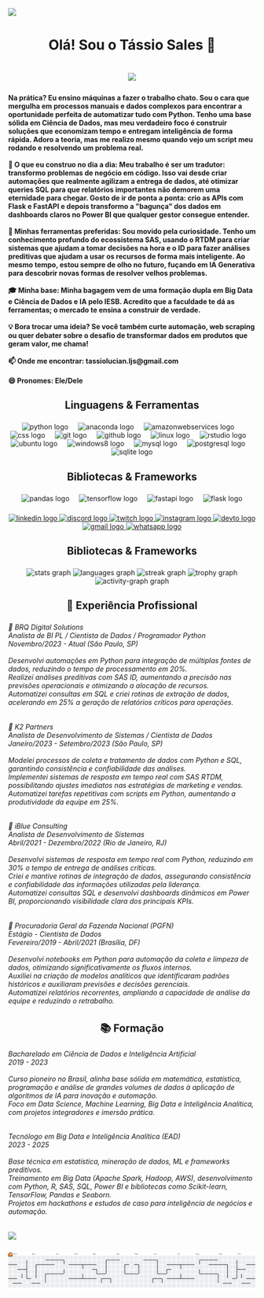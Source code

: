 <div>
  <img style="100%" src="https://capsule-render.vercel.app/api?type=waving&height=100&section=header&reversal=false&fontSize=70&fontColor=FFFFFF&fontAlign=50&fontAlignY=50&stroke=-&descSize=20&descAlign=50&descAlignY=50&theme=cobalt"  />
</div>

###

<h1 align="center">Olá! Sou o Tássio Sales 👋</h1>

###

<br clear="both">

<div align="center">
  <img height="210" src="https://media4.giphy.com/media/v1.Y2lkPTc5MGI3NjExc3duMnlxcGluMWYwZG1mZTQxdXFkcnJydDZnandhaTlrZ3J4YTF4OCZlcD12MV9pbnRlcm5hbF9naWZfYnlfaWQmY3Q9Zw/GghGKaZ8JeHJx0apQC/giphy.gif"  />
</div>

###

<h4 align="left">Na prática? Eu ensino máquinas a fazer o trabalho chato. Sou o cara que mergulha em processos manuais e dados complexos para encontrar a oportunidade perfeita de automatizar tudo com Python. Tenho uma base sólida em Ciência de Dados, mas meu verdadeiro foco é construir soluções que economizam tempo e entregam inteligência de forma rápida. Adoro a teoria, mas me realizo mesmo quando vejo um script meu rodando e resolvendo um problema real.<br><br>🔭 O que eu construo no dia a dia: Meu trabalho é ser um tradutor: transformo problemas de negócio em código. Isso vai desde criar automações que realmente agilizam a entrega de dados, até otimizar queries SQL para que relatórios importantes não demorem uma eternidade para chegar. Gosto de ir de ponta a ponta: crio as APIs com Flask e FastAPI e depois transformo a "bagunça" dos dados em dashboards claros no Power BI que qualquer gestor consegue entender.<br><br>🧠 Minhas ferramentas preferidas: Sou movido pela curiosidade. Tenho um conhecimento profundo do ecossistema SAS, usando o RTDM para criar sistemas que ajudam a tomar decisões na hora e o ID para fazer análises preditivas que ajudam a usar os recursos de forma mais inteligente. Ao mesmo tempo, estou sempre de olho no futuro, fuçando em IA Generativa para descobrir novas formas de resolver velhos problemas.<br><br>🎓 Minha base: Minha bagagem vem de uma formação dupla em Big Data e Ciência de Dados e IA pelo IESB. Acredito que a faculdade te dá as ferramentas; o mercado te ensina a construir de verdade.<br><br>💡 Bora trocar uma ideia? Se você também curte automação, web scraping ou quer debater sobre o desafio de transformar dados em produtos que geram valor, me chama!<br><br>📫 Onde me encontrar: tassiolucian.ljs@gmail.com<br><br>😄 Pronomes: Ele/Dele</h4>

###

<h2 align="center">Linguagens & Ferramentas</h2>

###

<div align="center">
  <img src="https://cdn.jsdelivr.net/gh/devicons/devicon/icons/python/python-original.svg" height="60" alt="python logo"  />
  <img width="12" />
  <img src="https://cdn.jsdelivr.net/gh/devicons/devicon/icons/anaconda/anaconda-original.svg" height="60" alt="anaconda logo"  />
  <img width="12" />
  <img src="https://cdn.jsdelivr.net/gh/devicons/devicon/icons/amazonwebservices/amazonwebservices-line-wordmark.svg" height="60" alt="amazonwebservices logo"  />
  <img width="12" />
  <img src="https://cdn.jsdelivr.net/gh/devicons/devicon/icons/css3/css3-original.svg" height="60" alt="css logo"  />
  <img width="12" />
  <img src="https://cdn.jsdelivr.net/gh/devicons/devicon/icons/git/git-original.svg" height="60" alt="git logo"  />
  <img width="12" />
  <img src="https://cdn.jsdelivr.net/gh/devicons/devicon/icons/github/github-original.svg" height="60" alt="github logo"  />
  <img width="12" />
  <img src="https://cdn.jsdelivr.net/gh/devicons/devicon/icons/linux/linux-original.svg" height="60" alt="linux logo"  />
  <img width="12" />
  <img src="https://cdn.jsdelivr.net/gh/devicons/devicon/icons/rstudio/rstudio-original.svg" height="60" alt="rstudio logo"  />
  <img width="12" />
  <img src="https://cdn.jsdelivr.net/gh/devicons/devicon/icons/ubuntu/ubuntu-plain.svg" height="60" alt="ubuntu logo"  />
  <img width="12" />
  <img src="https://cdn.jsdelivr.net/gh/devicons/devicon/icons/windows8/windows8-original.svg" height="60" alt="windows8 logo"  />
  <img width="12" />
  <img src="https://cdn.jsdelivr.net/gh/devicons/devicon/icons/mysql/mysql-original.svg" height="60" alt="mysql logo"  />
  <img width="12" />
  <img src="https://cdn.jsdelivr.net/gh/devicons/devicon/icons/postgresql/postgresql-original.svg" height="60" alt="postgresql logo"  />
  <img width="12" />
  <img src="https://cdn.jsdelivr.net/gh/devicons/devicon/icons/sqlite/sqlite-original.svg" height="60" alt="sqlite logo"  />
</div>

###

<h2 align="center">Bibliotecas & Frameworks</h2>

###

<div align="center">
  <img src="https://cdn.jsdelivr.net/gh/devicons/devicon/icons/pandas/pandas-original.svg" height="60" alt="pandas logo"  />
  <img width="12" />
  <img src="https://cdn.jsdelivr.net/gh/devicons/devicon/icons/tensorflow/tensorflow-original.svg" height="60" alt="tensorflow logo"  />
  <img width="12" />
  <img src="https://cdn.jsdelivr.net/gh/devicons/devicon/icons/fastapi/fastapi-original.svg" height="60" alt="fastapi logo"  />
  <img width="12" />
  <img src="https://cdn.jsdelivr.net/gh/devicons/devicon/icons/flask/flask-original.svg" height="60" alt="flask logo"  />
</div>

###

<div align="center">
  <a href="https://www.linkedin.com/in/tassio-sales-141826386/" target="_blank">
    <img src="https://img.shields.io/static/v1?message=LinkedIn&logo=linkedin&label=&color=0077B5&logoColor=white&labelColor=&style=for-the-badge" height="25" alt="linkedin logo"  />
  </a>
  <a href="tassio4415" target="_blank">
    <img src="https://img.shields.io/static/v1?message=Discord&logo=discord&label=&color=7289DA&logoColor=white&labelColor=&style=for-the-badge" height="25" alt="discord logo"  />
  </a>
  <a href="https://www.twitch.tv/tasales" target="_blank">
    <img src="https://img.shields.io/static/v1?message=Twitch&logo=twitch&label=&color=9146FF&logoColor=white&labelColor=&style=for-the-badge" height="25" alt="twitch logo"  />
  </a>
  <a href="https://www.instagram.com/tassiolucian?utm_source=qr&igsh=NWRkb2oyc3NyOXA1" target="_blank">
    <img src="https://img.shields.io/static/v1?message=Instagram&logo=instagram&label=&color=E4405F&logoColor=white&labelColor=&style=for-the-badge" height="25" alt="instagram logo"  />
  </a>
  <a href="https://dev.to/tassiosales" target="_blank">
    <img src="https://img.shields.io/static/v1?message=dev.to&logo=dev.to&label=&color=0A0A0A&logoColor=white&labelColor=&style=for-the-badge" height="25" alt="devto logo"  />
  </a>
  <a href="tassiolucian.ljs@gmail.com" target="_blank">
    <img src="https://img.shields.io/static/v1?message=Gmail&logo=gmail&label=&color=D14836&logoColor=white&labelColor=&style=for-the-badge" height="25" alt="gmail logo"  />
  </a>
  <a href="https://wa.me/5561982970840" target="_blank">
    <img src="https://img.shields.io/static/v1?message=Whatsapp&logo=whatsapp&label=&color=25D366&logoColor=white&labelColor=&style=for-the-badge" height="25" alt="whatsapp logo"  />
  </a>
</div>

###

<h2 align="center">Bibliotecas & Frameworks</h2>

###

<div align="center">
  <img src="https://github-readme-stats.vercel.app/api?username=TassioSales&hide_title=false&hide_rank=false&show_icons=true&include_all_commits=true&count_private=true&disable_animations=false&theme=radical&locale=pt-br&hide_border=false&order=1" height="150" alt="stats graph"  />
  <img src="https://github-readme-stats.vercel.app/api/top-langs?username=TassioSales&locale=pt-br&hide_title=false&layout=compact&card_width=320&langs_count=5&theme=radical&hide_border=false&order=2" height="150" alt="languages graph"  />
  <img src="https://streak-stats.demolab.com?user=TassioSales&locale=pt-br&mode=daily&theme=radical&hide_border=false&border_radius=5&order=3" height="150" alt="streak graph"  />
  <img src="https://github-profile-trophy.vercel.app?username=TassioSales&theme=radical&column=-1&row=1&margin-w=8&margin-h=8&no-bg=false&no-frame=false&order=4" height="150" alt="trophy graph"  />
  <img src="https://github-readme-activity-graph.vercel.app/graph?username=TassioSales&radius=16&theme=redical&area=true&order=5" height="300" alt="activity-graph graph"  />
</div>

###

<h2 align="center">💼 Experiência Profissional</h2>

###

<h6 align="left">🏢 BRQ Digital Solutions<br>Analista de BI PL / Cientista de Dados / Programador Python<br>Novembro/2023 - Atual (São Paulo, SP)<br><br>Desenvolvi automações em Python para integração de múltiplas fontes de dados, reduzindo o tempo de processamento em 20%.<br>Realizei análises preditivas com SAS ID, aumentando a precisão nas previsões operacionais e otimizando a alocação de recursos.<br>Automatizei consultas em SQL e criei rotinas de extração de dados, acelerando em 25% a geração de relatórios críticos para operações.</h6>

###

<h6 align="left">🏢 K2 Partners<br>Analista de Desenvolvimento de Sistemas / Cientista de Dados<br>Janeiro/2023 - Setembro/2023 (São Paulo, SP)<br><br>Modelei processos de coleta e tratamento de dados com Python e SQL, garantindo consistência e confiabilidade das análises.<br>Implementei sistemas de resposta em tempo real com SAS RTDM, possibilitando ajustes imediatos nas estratégias de marketing e vendas.<br>Automatizei tarefas repetitivas com scripts em Python, aumentando a produtividade da equipe em 25%.</h6>

###

<h6 align="left">🏢 iBlue Consulting<br>Analista de Desenvolvimento de Sistemas<br>Abril/2021 - Dezembro/2022 (Rio de Janeiro, RJ)<br><br>Desenvolvi sistemas de resposta em tempo real com Python, reduzindo em 30% o tempo de entrega de análises críticas.<br>Criei e mantive rotinas de integração de dados, assegurando consistência e confiabilidade das informações utilizadas pela liderança.<br>Automatizei consultas SQL e desenvolvi dashboards dinâmicos em Power BI, proporcionando visibilidade clara dos principais KPIs.</h6>

###

<h6 align="left">🏢 Procuradoria Geral da Fazenda Nacional (PGFN)<br>Estágio - Cientista de Dados<br>Fevereiro/2019 - Abril/2021 (Brasília, DF)<br><br>Desenvolvi notebooks em Python para automação da coleta e limpeza de dados, otimizando significativamente os fluxos internos.<br>Auxiliei na criação de modelos analíticos que identificaram padrões históricos e auxiliaram previsões e decisões gerenciais.<br>Automatizei relatórios recorrentes, ampliando a capacidade de análise da equipe e reduzindo o retrabalho.</h6>

###

<h2 align="center">📚 Formação</h2>

###

<h6 align="left">Bacharelado em Ciência de Dados e Inteligência Artificial<br>2019 - 2023<br><br>Curso pioneiro no Brasil, alinha base sólida em matemática, estatística, programação e análise de grandes volumes de dados à aplicação de algoritmos de IA para inovação e automação.<br>Foco em Data Science, Machine Learning, Big Data e Inteligência Analítica, com projetos integradores e imersão prática.</h6>

###

<h6 align="left">Tecnólogo em Big Data e Inteligência Analítica (EAD)<br>2023 - 2025<br><br>Base técnica em estatística, mineração de dados, ML e frameworks preditivos.<br>Treinamento em Big Data (Apache Spark, Hadoop, AWS), desenvolvimento com Python, R, SAS, SQL, Power BI e bibliotecas como Scikit-learn, TensorFlow, Pandas e Seaborn.<br>Projetos em hackathons e estudos de caso para inteligência de negócios e automação.</h6>

###

<div>
  <img style="100%" src="https://capsule-render.vercel.app/api?type=waving&height=100&section=footer&reversal=false&fontSize=70&fontColor=FFFFFF&fontAlign=50&fontAlignY=50&stroke=-&descSize=20&descAlign=50&descAlignY=50&textBg=false&theme=cobalt"  />
</div>

###

<picture>
  <source media="(prefers-color-scheme: dark)" srcset="https://raw.githubusercontent.com/TassioSales/TassioSales/output/pacman-contribution-graph-dark.svg">
  <source media="(prefers-color-scheme: light)" srcset="https://raw.githubusercontent.com/TassioSales/TassioSales/output/pacman-contribution-graph.svg">
  <img alt="pacman contribution graph" src="https://raw.githubusercontent.com/TassioSales/TassioSales/output/pacman-contribution-graph.svg">
</picture>

###